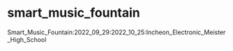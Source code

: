 # smart_music_fountain
Smart_Music_Fountain:2022_09_29:2022_10_25:Incheon_Electronic_Meister_High_School
